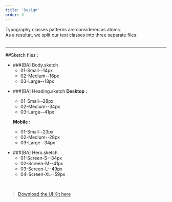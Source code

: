 ```yaml
---
title: 'Design'
order: 3
---
```


Typography classes patterns are considered as atoms.
<br>
As a resultat, we split our text classes into three separate files.
<br>
<br>

---

##Sketch files :

- ###[BA] Body.sketch
  - 01-Small--14px
  - 02-Medium--16px
  - 03-Large--18px

* ###[BA] Heading.sketch
  **Desktop :**

  - 01-Small--28px
  - 02-Medium--34px
  - 03-Large--41px

  **Mobile :**

  - 01-Small--23px
  - 02-Medium--28px
  - 03-Large--34px

- ###[BA] Hero.sketch
  - 01-Screen-S--34px
  - 02-Screen-M--41px
  - 03-Screen-L--49px
  - 04-Screen-XL--59px

<br>

> [Download the UI Kit here](https://github.com/adeo/design-system--design-files/)
